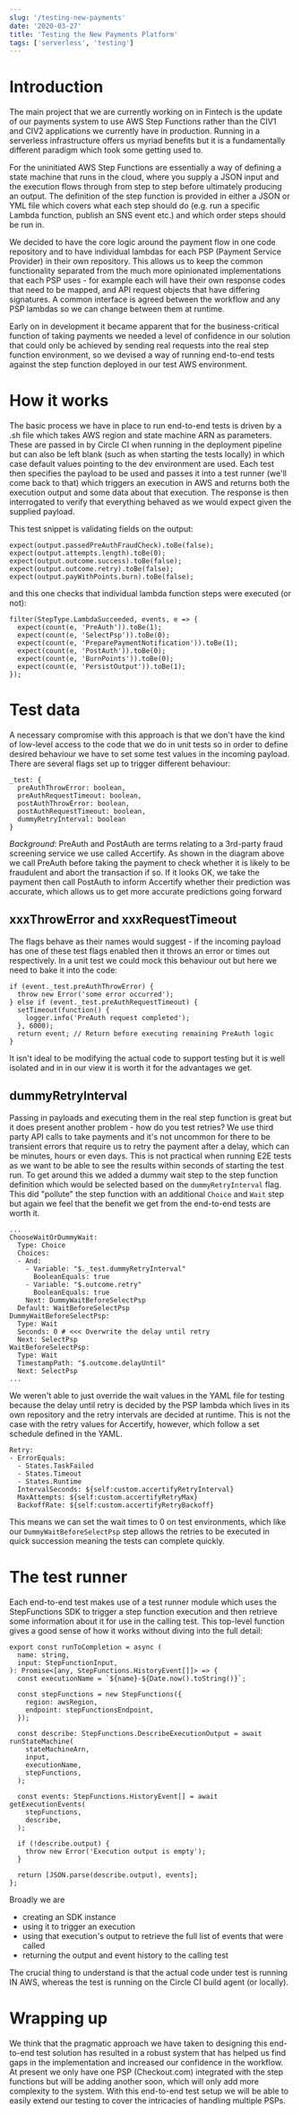 ```yaml
---
slug: '/testing-new-payments'
date: '2020-03-27'
title: 'Testing the New Payments Platform'
tags: ['serverless', 'testing']
---
```


# Introduction

The main project that we are currently working on in Fintech is the update of our payments system to use AWS Step Functions rather than the CIV1 and CIV2 applications we currently have in production. Running in a serverless infrastructure offers us myriad benefits but it is a fundamentally different paradigm which took some getting used to.

For the uninitiated AWS Step Functions are essentially a way of defining a state machine that runs in the cloud, where you supply a JSON input and the execution flows through from step to step before ultimately producing an output. The definition of the step function is provided in either a JSON or YML file which covers what each step should do (e.g. run a specific Lambda function, publish an SNS event etc.) and which order steps should be run in.

<!-- ![step-function](./stepfunctions-graph.png) -->

We decided to have the core logic around the payment flow in one code repository and to have individual lambdas for each PSP (Payment Service Provider) in their own repository. This allows us to keep the common functionality separated from the much more opinionated implementations that each PSP uses - for example each will have their own response codes that need to be mapped, and API request objects that have differing signatures. A common interface is agreed between the workflow and any PSP lambdas so we can change between them at runtime.

Early on in development it became apparent that for the business-critical function of taking payments we needed a level of confidence in our solution that could only be achieved by sending real requests into the real step function environment, so we devised a way of running end-to-end tests against the step function deployed in our test AWS environment.

# How it works

The basic process we have in place to run end-to-end tests is driven by a .sh file which takes AWS region and state machine ARN as parameters. These are passed in by Circle CI when running in the deployment pipeline but can also be left blank (such as when starting the tests locally) in which case default values pointing to the dev environment are used. Each test then specifies the payload to be used and passes it into a test runner (we'll come back to that) which triggers an execution in AWS and returns both the execution output and some data about that execution. The response is then interrogated to verify that everything behaved as we would expect given the supplied payload.

This test snippet is validating fields on the output:

```
expect(output.passedPreAuthFraudCheck).toBe(false);
expect(output.attempts.length).toBe(0);
expect(output.outcome.success).toBe(false);
expect(output.outcome.retry).toBe(false);
expect(output.payWithPoints.burn).toBe(false);
```

and this one checks that individual lambda function steps were executed (or not):

```
filter(StepType.LambdaSucceeded, events, e => {
  expect(count(e, 'PreAuth')).toBe(1);
  expect(count(e, 'SelectPsp')).toBe(0);
  expect(count(e, 'PreparePaymentNotification')).toBe(1);
  expect(count(e, 'PostAuth')).toBe(0);
  expect(count(e, 'BurnPoints')).toBe(0);
  expect(count(e, 'PersistOutput')).toBe(1);
});
```

# Test data

A necessary compromise with this approach is that we don't have the kind of low-level access to the code that we do in unit tests so in order to define desired behaviour we have to set some test values in the incoming payload. There are several flags set up to trigger different behaviour:

```
_test: {
  preAuthThrowError: boolean,
  preAuthRequestTimeout: boolean,
  postAuthThrowError: boolean,
  postAuthRequestTimeout: boolean,
  dummyRetryInterval: boolean
}
```

_Background_: PreAuth and PostAuth are terms relating to a 3rd-party fraud screening service we use called Accertify. As shown in the diagram above we call PreAuth before taking the payment to check whether it is likely to be fraudulent and abort the transaction if so. If it looks OK, we take the payment then call PostAuth to inform Accertify whether their prediction was accurate, which allows us to get more accurate predictions going forward

## xxxThrowError and xxxRequestTimeout

The flags behave as their names would suggest - if the incoming payload has one of these test flags enabled then it throws an error or times out respectively. In a unit test we could mock this behaviour out but here we need to bake it into the code:

```
if (event._test.preAuthThrowError) {
  throw new Error('some error occurred');
} else if (event._test.preAuthRequestTimeout) {
  setTimeout(function() {
    logger.info('PreAuth request completed');
  }, 6000);
  return event; // Return before executing remaining PreAuth logic
}
```

It isn't ideal to be modifying the actual code to support testing but it is well isolated and in in our view it is worth it for the advantages we get.

## dummyRetryInterval

Passing in payloads and executing them in the real step function is great but it does present another problem - how do you test retries? We use third party API calls to take payments and it's not uncommon for there to be transient errors that require us to retry the payment after a delay, which can be minutes, hours or even days. This is not practical when running E2E tests as we want to be able to see the results within seconds of starting the test run. To get around this we added a dummy wait step to the step function definition which would be selected based on the `dummyRetryInterval` flag. This did "pollute" the step function with an additional `Choice` and `Wait` step but again we feel that the benefit we get from the end-to-end tests are worth it.

```
...
ChooseWaitOrDummyWait:
  Type: Choice
  Choices:
  - And:
    - Variable: "$._test.dummyRetryInterval"
      BooleanEquals: true
    - Variable: "$.outcome.retry"
      BooleanEquals: true
    Next: DummyWaitBeforeSelectPsp
  Default: WaitBeforeSelectPsp
DummyWaitBeforeSelectPsp:
  Type: Wait
  Seconds: 0 # <<< Overwrite the delay until retry
  Next: SelectPsp
WaitBeforeSelectPsp:
  Type: Wait
  TimestampPath: "$.outcome.delayUntil"
  Next: SelectPsp
...
```

<!-- ![extra_steps](./v3dummywait.png) -->

We weren't able to just override the wait values in the YAML file for testing because the delay until retry is decided by the PSP lambda which lives in its own repository and the retry intervals are decided at runtime. This is not the case with the retry values for Accertify, however, which follow a set schedule defined in the YAML.

```
Retry:
- ErrorEquals:
  - States.TaskFailed
  - States.Timeout
  - States.Runtime
  IntervalSeconds: ${self:custom.accertifyRetryInterval}
  MaxAttempts: ${self:custom.accertifyRetryMax}
  BackoffRate: ${self:custom.accertifyRetryBackoff}
```

This means we can set the wait times to 0 on test environments, which like our `DummyWaitBeforeSelectPsp` step allows the retries to be executed in quick succession meaning the tests can complete quickly.

# The test runner

Each end-to-end test makes use of a test runner module which uses the StepFunctions SDK to trigger a step function execution and then retrieve some information about it for use in the calling test. This top-level function gives a good sense of how it works without diving into the full detail:

```
export const runToCompletion = async (
  name: string,
  input: StepFunctionInput,
): Promise<[any, StepFunctions.HistoryEvent[]]> => {
  const executionName = `${name}-${Date.now().toString()}`;

  const stepFunctions = new StepFunctions({
    region: awsRegion,
    endpoint: stepFunctionsEndpoint,
  });

  const describe: StepFunctions.DescribeExecutionOutput = await runStateMachine(
    stateMachineArn,
    input,
    executionName,
    stepFunctions,
  );

  const events: StepFunctions.HistoryEvent[] = await getExecutionEvents(
    stepFunctions,
    describe,
  );

  if (!describe.output) {
    throw new Error('Execution output is empty');
  }

  return [JSON.parse(describe.output), events];
};
```

Broadly we are

- creating an SDK instance
- using it to trigger an execution
- using that execution's output to retrieve the full list of events that were called
- returning the output and event history to the calling test

The crucial thing to understand is that the actual code under test is running IN AWS, whereas the test is running on the Circle CI build agent (or locally).

# Wrapping up

We think that the pragmatic approach we have taken to designing this end-to-end test solution has resulted in a robust system that has helped us find gaps in the implementation and increased our confidence in the workflow. At present we only have one PSP (Checkout.com) integrated with the step functions but will be adding another soon, which will only add more complexity to the system. With this end-to-end test setup we will be able to easily extend our testing to cover the intricacies of handling multiple PSPs.

